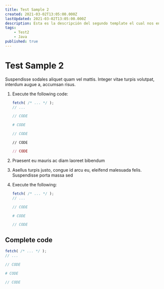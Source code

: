 ```yaml
---
title: Test Sample 2
created: 2021-03-02T13:05:00.000Z
lastUpdated: 2021-03-02T13:05:00.000Z
description: Esta es la descripción del segundo template el cual nos enseña una estructura más avanzada del archivo md.
tags:
    - Test2
    - Java
published: true
---
```

# Test Sample 2
Suspendisse sodales aliquet quam vel mattis. Integer vitae turpis volutpat, interdum augue a, accumsan risus.
1. Execute the following code:
    ```js env=browser
    fetch( /* ... */ );
    // ...
    ```
    ```js env=node
    // CODE
    ```
    ```python
    # CODE
    ```
    ```java
    // CODE
    ```
    ```Golang
    // CODE
    ```
    ```Ruby
    // CODE
    ```
    
2. Praesent eu mauris ac diam laoreet bibendum
3. Asellus turpis justo, congue id arcu eu, eleifend malesuada felis. Suspendisse porta massa sed 
4. Execute the following:
    ```js env=browser
    fetch( /* ... */ );
    // ...
    ```
    ```js env=node
    // CODE
    ```
    ```python
    # CODE
    ```
    ```java
    // CODE
    ```
## Complete code
```js env=browser
fetch( /* ... */ );
// ...
```
```js env=node
// CODE
```
```python
# CODE
```
```java
// CODE
```